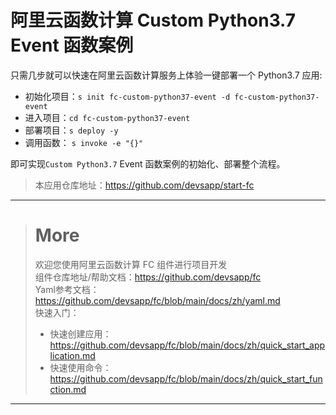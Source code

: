 # 阿里云函数计算 Custom Python3.7 Event 函数案例

只需几步就可以快速在阿里云函数计算服务上体验一键部署一个 Python3.7 应用:

- 初始化项目：`s init fc-custom-python37-event -d fc-custom-python37-event`
- 进入项目：`cd fc-custom-python37-event`
- 部署项目：`s deploy -y`
- 调用函数： `s invoke -e "{}"`

即可实现`Custom Python3.7` Event 函数案例的初始化、部署整个流程。

> 本应用仓库地址：https://github.com/devsapp/start-fc

------------------------------------
> # More
> 欢迎您使用阿里云函数计算 FC 组件进行项目开发   
> 组件仓库地址/帮助文档：https://github.com/devsapp/fc   
> Yaml参考文档：https://github.com/devsapp/fc/blob/main/docs/zh/yaml.md   
> 快速入门：
>   - 快速创建应用：https://github.com/devsapp/fc/blob/main/docs/zh/quick_start_application.md
>   - 快速使用命令：https://github.com/devsapp/fc/blob/main/docs/zh/quick_start_function.md
------------------------------------